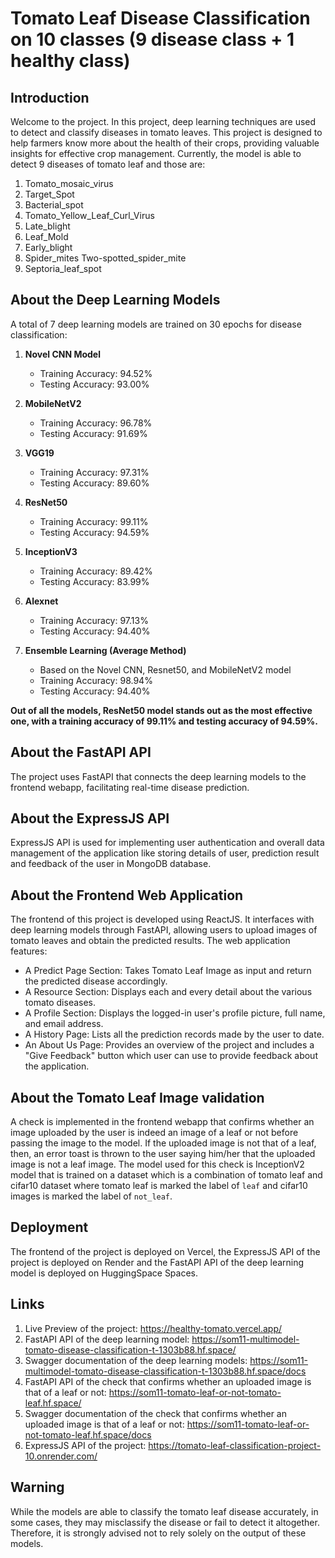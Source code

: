 # Tomato Leaf Disease Classification on 10 classes (9 disease class + 1 healthy class)

## Introduction

Welcome to the project. In this project, deep learning techniques are used to detect and classify diseases in tomato leaves. This project is designed to help farmers know more about the health of their crops, providing valuable insights for effective crop management. Currently, the model is able to detect 9 diseases of tomato leaf and those are:
1) Tomato_mosaic_virus
2) Target_Spot
3) Bacterial_spot
4) Tomato_Yellow_Leaf_Curl_Virus
5) Late_blight
6) Leaf_Mold
7) Early_blight
8) Spider_mites Two-spotted_spider_mite
9) Septoria_leaf_spot

## About the Deep Learning Models 

A total of 7 deep learning models are trained on 30 epochs for disease classification:

1. **Novel CNN Model**
   - Training Accuracy: 94.52%
   - Testing Accuracy: 93.00%

2. **MobileNetV2**
   - Training Accuracy: 96.78%
   - Testing Accuracy: 91.69%

3. **VGG19**
   - Training Accuracy: 97.31%
   - Testing Accuracy: 89.60%

4. **ResNet50**
   - Training Accuracy: 99.11%
   - Testing Accuracy: 94.59%

5. **InceptionV3** 
   - Training Accuracy: 89.42%
   - Testing Accuracy: 83.99%

6. **Alexnet** 
   - Training Accuracy: 97.13%
   - Testing Accuracy: 94.40%

7. **Ensemble Learning (Average Method)**
   - Based on the Novel CNN, Resnet50, and MobileNetV2 model
   - Training Accuracy: 98.94%
   - Testing Accuracy: 94.40%


**Out of all the models, ResNet50 model stands out as the most effective one, with a training accuracy of 99.11% and testing accuracy of 94.59%.**

## About the FastAPI API

The project uses FastAPI that connects the deep learning models to the frontend webapp, facilitating real-time disease prediction.

## About the ExpressJS API 

ExpressJS API is used for implementing user authentication and overall data management of the application like storing details of user, prediction result and feedback of the user in MongoDB database.

## About the Frontend Web Application

The frontend of this project is developed using ReactJS. It interfaces with deep learning models through FastAPI, allowing users to upload images of tomato leaves and obtain the predicted results. The web application features:

- A Predict Page Section: Takes Tomato Leaf Image as input and return the predicted disease accordingly.
- A Resource Section: Displays each and every detail about the various tomato diseases.
- A Profile Section: Displays the logged-in user's profile picture, full name, and email address.
- A History Page: Lists all the prediction records made by the user to date.
- An About Us Page: Provides an overview of the project and includes a "Give Feedback" button which user can use to provide feedback about the application.


## About the Tomato Leaf Image validation

A check is implemented in the frontend webapp that confirms whether an image uploaded by the user is indeed an image of a leaf or not before passing the image to the model. If the uploaded image is not that of a leaf, then, an error toast is thrown to the user saying him/her that the uploaded image is not a leaf image. The model used for this check is InceptionV2 model that is trained on a dataset which is a combination of tomato leaf and cifar10 dataset where tomato leaf is marked the label of `leaf` and cifar10 images is marked the label of `not_leaf`.

## Deployment

The frontend of the project is deployed on Vercel, the ExpressJS API of the project is deployed on Render and the FastAPI API of the deep learning model is deployed on HuggingSpace Spaces.

## Links
1) Live Preview of the project: https://healthy-tomato.vercel.app/
2) FastAPI API of the deep learning model: https://som11-multimodel-tomato-disease-classification-t-1303b88.hf.space/
3) Swagger documentation of the deep learning models: https://som11-multimodel-tomato-disease-classification-t-1303b88.hf.space/docs
4) FastAPI API of the check that confirms whether an uploaded image is that of a leaf or not: https://som11-tomato-leaf-or-not-tomato-leaf.hf.space/
5) Swagger documentation of the check that confirms whether an uploaded image is that of a leaf or not: https://som11-tomato-leaf-or-not-tomato-leaf.hf.space/docs
4) ExpressJS API of the project: https://tomato-leaf-classification-project-10.onrender.com/

## Warning

While the models are able to classify the tomato leaf disease accurately, in some cases, they may misclassify the disease or fail to detect it altogether. Therefore, it is strongly advised not to rely solely on the output of these models.
